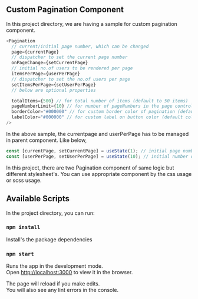 ## Custom Pagination Component

In this project directory, we are having a sample for custom pagination component.

```javascript
<Pagination
  // current/initial page number, which can be changed
  page={currentPage}
  // dispatcher to set the current page number
  onPageChange={setCurrentPage}
  // initial no.of users to be rendered per page
  itemsPerPage={userPerPage}
  // dispatcher to set the no.of users per page
  setItemsPerPage={setUserPerPage}
  // below are optional properties

  totalItems={500} // for total number of items (default to 50 items)
  pageNumberLimit={10} // for number of pageNumbers in the page controller (default to 5 page numbers)
  borderColor="#000000" // for custom border color of pagination (default color "#fff" which is white color)
  labelColor="#000000" // for custom label on button color (default color "#fff" which is white color)
/>
```

In the above sample, the currentpage and userPerPage has to be managed in parent component. Like below,

```javascript
const [currentPage, setCurrentPage] = useState(1); // initial page number to start.
const [userPerPage, setUserPerPage] = useState(10); // initial number of users per page to start.
```

In this project, there are two Pagination component of same logic but different stylesheet's. You can use appropriate component by the css usage or scss usage.

## Available Scripts

In the project directory, you can run:

### `npm install`

Install's the package dependencies

### `npm start`

Runs the app in the development mode.\
Open [http://localhost:3000](http://localhost:3000) to view it in the browser.

The page will reload if you make edits.\
You will also see any lint errors in the console.

